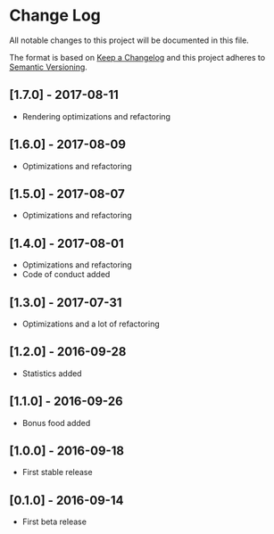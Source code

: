 # Change Log

All notable changes to this project will be documented in this file.

The format is based on [Keep a Changelog](http://keepachangelog.com/) and this project adheres to [Semantic Versioning](http://semver.org/).

## [1.7.0] - 2017-08-11

- Rendering optimizations and refactoring

## [1.6.0] - 2017-08-09

- Optimizations and refactoring

## [1.5.0] - 2017-08-07

- Optimizations and refactoring

## [1.4.0] - 2017-08-01

- Optimizations and refactoring
- Code of conduct added

## [1.3.0] - 2017-07-31

- Optimizations and a lot of refactoring

## [1.2.0] - 2016-09-28

- Statistics added

## [1.1.0] - 2016-09-26

- Bonus food added

## [1.0.0] - 2016-09-18

- First stable release

## [0.1.0] - 2016-09-14

- First beta release

